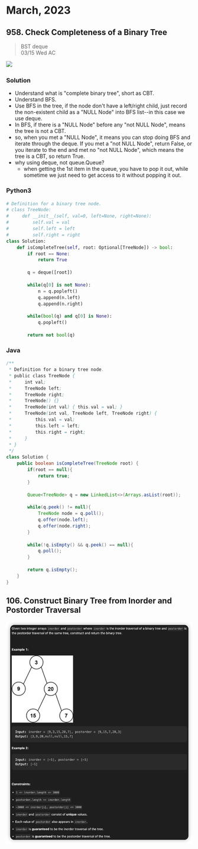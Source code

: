 # March, 2023

## 958. Check Completeness of a Binary Tree
> BST deque  
> 03/15 Wed AC

![](../../pics/958.png)

### **Solution**
* Understand what is "complete binary tree", short as CBT.
* Understand BFS.
* Use BFS in the tree, if the node don't have a left/right child, just record the non-existent child as a "NULL Node" into BFS list--in this case we use deque.
* In BFS, if there is a "NULL Node" before any "not NULL Node", means the tree is not a CBT.
* so, when you met a "NULL Node", it means you can stop doing BFS and iterate through the deque. If you met a "not NULL Node", return False, or you iterate to the end and met no "not NULL Node", which means the tree is a CBT, so return True.
* why using deque, not queue.Queue?
    * when getting the 1st item in the queue, you have to pop it out, while sometime we just need to get access to it without popping it out.

### **Python3**
```python {.line-numbers}
# Definition for a binary tree node.
# class TreeNode:
#     def __init__(self, val=0, left=None, right=None):
#         self.val = val
#         self.left = left
#         self.right = right
class Solution:
    def isCompleteTree(self, root: Optional[TreeNode]) -> bool:
        if root == None:
            return True
        
        q = deque([root])
        
        while(q[0] is not None):
            n = q.popleft()
            q.append(n.left)
            q.append(n.right)
        
        while(bool(q) and q[0] is None):
            q.popleft()
        
        return not bool(q)
```
> 

### **Java**
```java {.line-numbers}
/**
 * Definition for a binary tree node.
 * public class TreeNode {
 *     int val;
 *     TreeNode left;
 *     TreeNode right;
 *     TreeNode() {}
 *     TreeNode(int val) { this.val = val; }
 *     TreeNode(int val, TreeNode left, TreeNode right) {
 *         this.val = val;
 *         this.left = left;
 *         this.right = right;
 *     }
 * }
 */
class Solution {
    public boolean isCompleteTree(TreeNode root) {
        if(root == null){
            return true;
        }

        Queue<TreeNode> q = new LinkedList<>(Arrays.asList(root));

        while(q.peek() != null){
            TreeNode node = q.poll();
            q.offer(node.left);
            q.offer(node.right);
        }

        while(!q.isEmpty() && q.peek() == null){
            q.poll();
        }

        return q.isEmpty();
    }
}
```

## 106. Construct Binary Tree from Inorder and Postorder Traversal
> 

![](../pics/106.png)

### 
